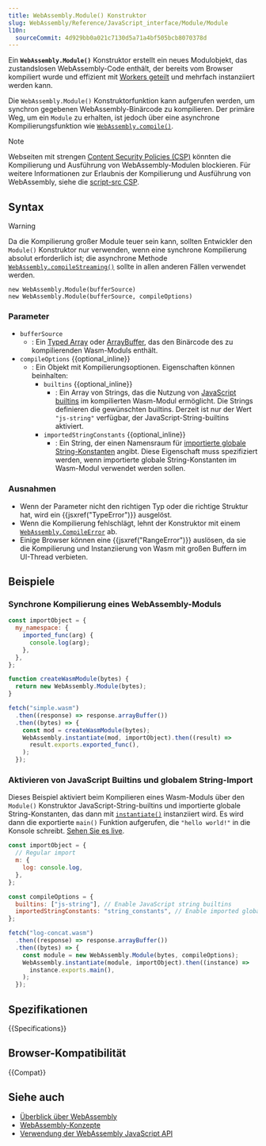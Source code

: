 ```yaml
---
title: WebAssembly.Module() Konstruktor
slug: WebAssembly/Reference/JavaScript_interface/Module/Module
l10n:
  sourceCommit: 4d929bb0a021c7130d5a71a4bf505bcb8070378d
---
```


Ein **`WebAssembly.Module()`** Konstruktor erstellt ein neues Modulobjekt, das zustandslosen WebAssembly-Code enthält, der bereits vom Browser kompiliert wurde und effizient mit [Workers geteilt](/de/docs/Web/API/Worker/postMessage) und mehrfach instanziiert werden kann.

Die `WebAssembly.Module()` Konstruktorfunktion kann aufgerufen werden, um synchron gegebenen WebAssembly-Binärcode zu kompilieren. Der primäre Weg, um ein `Module` zu erhalten, ist jedoch über eine asynchrone Kompilierungsfunktion wie [`WebAssembly.compile()`](/de/docs/WebAssembly/Reference/JavaScript_interface/compile_static).

> [!NOTE]
> Webseiten mit strengen [Content Security Policies (CSP)](/de/docs/Web/HTTP/Guides/CSP) könnten die Kompilierung und Ausführung von WebAssembly-Modulen blockieren.
> Für weitere Informationen zur Erlaubnis der Kompilierung und Ausführung von WebAssembly, siehe die [script-src CSP](/de/docs/Web/HTTP/Reference/Headers/Content-Security-Policy/script-src).

## Syntax

> [!WARNING]
> Da die Kompilierung großer Module teuer sein kann, sollten Entwickler den `Module()` Konstruktor nur verwenden, wenn eine synchrone Kompilierung absolut erforderlich ist; die asynchrone Methode [`WebAssembly.compileStreaming()`](/de/docs/WebAssembly/Reference/JavaScript_interface/compileStreaming_static) sollte in allen anderen Fällen verwendet werden.

```js-nolint
new WebAssembly.Module(bufferSource)
new WebAssembly.Module(bufferSource, compileOptions)
```

### Parameter

- `bufferSource`
  - : Ein [Typed Array](/de/docs/Web/JavaScript/Guide/Typed_arrays) oder [ArrayBuffer](/de/docs/Web/JavaScript/Reference/Global_Objects/ArrayBuffer), das den Binärcode des zu kompilierenden Wasm-Moduls enthält.
- `compileOptions` {{optional_inline}}
  - : Ein Objekt mit Kompilierungsoptionen. Eigenschaften können beinhalten:
    - `builtins` {{optional_inline}}
      - : Ein Array von Strings, das die Nutzung von [JavaScript builtins](/de/docs/WebAssembly/Guides/JavaScript_builtins) im kompilierten Wasm-Modul ermöglicht. Die Strings definieren die gewünschten builtins. Derzeit ist nur der Wert `"js-string"` verfügbar, der JavaScript-String-builtins aktiviert.
    - `importedStringConstants` {{optional_inline}}
      - : Ein String, der einen Namensraum für [importierte globale String-Konstanten](/de/docs/WebAssembly/Guides/Imported_string_constants) angibt. Diese Eigenschaft muss spezifiziert werden, wenn importierte globale String-Konstanten im Wasm-Modul verwendet werden sollen.

### Ausnahmen

- Wenn der Parameter nicht den richtigen Typ oder die richtige Struktur hat, wird ein {{jsxref("TypeError")}} ausgelöst.
- Wenn die Kompilierung fehlschlägt, lehnt der Konstruktor mit einem [`WebAssembly.CompileError`](/de/docs/WebAssembly/Reference/JavaScript_interface/CompileError) ab.
- Einige Browser können eine {{jsxref("RangeError")}} auslösen, da sie die Kompilierung und Instanziierung von Wasm mit großen Buffern im UI-Thread verbieten.

## Beispiele

### Synchrone Kompilierung eines WebAssembly-Moduls

```js
const importObject = {
  my_namespace: {
    imported_func(arg) {
      console.log(arg);
    },
  },
};

function createWasmModule(bytes) {
  return new WebAssembly.Module(bytes);
}

fetch("simple.wasm")
  .then((response) => response.arrayBuffer())
  .then((bytes) => {
    const mod = createWasmModule(bytes);
    WebAssembly.instantiate(mod, importObject).then((result) =>
      result.exports.exported_func(),
    );
  });
```

### Aktivieren von JavaScript Builtins und globalem String-Import

Dieses Beispiel aktiviert beim Kompilieren eines Wasm-Moduls über den `Module()` Konstruktor JavaScript-String-builtins und importierte globale String-Konstanten, das dann mit [`instantiate()`](/de/docs/WebAssembly/Reference/JavaScript_interface/instantiate_static) instanziiert wird. Es wird dann die exportierte `main()` Funktion aufgerufen, die `"hello world!"` in die Konsole schreibt. [Sehen Sie es live](https://mdn.github.io/webassembly-examples/js-builtin-examples/module-constructor/).

```js
const importObject = {
  // Regular import
  m: {
    log: console.log,
  },
};

const compileOptions = {
  builtins: ["js-string"], // Enable JavaScript string builtins
  importedStringConstants: "string_constants", // Enable imported global string constants
};

fetch("log-concat.wasm")
  .then((response) => response.arrayBuffer())
  .then((bytes) => {
    const module = new WebAssembly.Module(bytes, compileOptions);
    WebAssembly.instantiate(module, importObject).then((instance) =>
      instance.exports.main(),
    );
  });
```

## Spezifikationen

{{Specifications}}

## Browser-Kompatibilität

{{Compat}}

## Siehe auch

- [Überblick über WebAssembly](/de/docs/WebAssembly)
- [WebAssembly-Konzepte](/de/docs/WebAssembly/Guides/Concepts)
- [Verwendung der WebAssembly JavaScript API](/de/docs/WebAssembly/Guides/Using_the_JavaScript_API)
